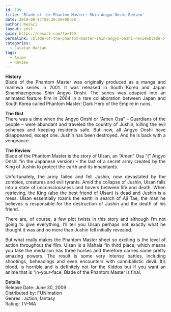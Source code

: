 ```yaml
---
id: 199
title: 'Blade of the Phantom Master: Shin Angyo Onshi Review'
date: 2010-08-17T08:20:59+00:00
author: Nesaci
layout: post
guid: https://nesaci.com/?p=199
permalink: /blade-of-the-phantom-master-shin-angyo-onshi-reviewblade-of-the-phantom-master-shin-angyo-onshi-review/
categories:
  - Catatan Harian
tags:
  - Anime
  - Review
---
```

<p style="text-align: justify;">
  <strong>History</strong><br /> Blade of the Phantom Master was originally produced as a manga and manhwa series in 2001. It was released in South Korea and Japan Sinamhaengeosa Shin Angyo Onshi. The series was adapted into an animated feature film in 2004 in a rare collaboration between Japan and South Korea called Phantom Master: Dark Hero of the Empire in ruins.
</p>

<p style="text-align: justify;">
  <strong>The Gist</strong><br /> There was a time when the Angyo Onshi or &#8220;Amen Osa&#8221; &#8211; Guardians of the people &#8211; were abundant and traveled the country of Jushin, killing the evil schemes and keeping residents safe. But now, all Angyo Onshi have disappeared, except one. Jushin has been destroyed. And he is back with a vengeance.
</p>

<p style="text-align: justify;">
  <strong>The Review</strong><br /> Blade of the Phantom Master is the story of Ulsan, an &#8220;Amen&#8221; Osa &#8220;(&#8221; Angyo Onshi &#8220;in the Japanese version) &#8211; the last of a secret army created by the King of Jushin to protect the earth and its inhabitants.
</p>

<p style="text-align: justify;">
  Unfortunately, the army failed and fell Jushin, now devastated by the zombies, creatures and evil tyrants. Amid the collapse of Jushin, Ulsan falls into a state of unconsciousness and hovers between life and death. When retrieving, the King (also the best friend of Ulsan) is dead and Jushin is a mess. Ulsan essentially roams the earth in search of Aji Tae, the man he believes is responsible for the destruction of Jushin and the death of his friend.
</p>

<p style="text-align: justify;">
  There are, of course, a few plot twists in this story and although I&#8217;m not going to give everything, I&#8217;ll tell you Ulsan perhaps not exactly what he thought it was and no more than Jushin fell initially revealed.
</p>

<p style="text-align: justify;">
  But what really makes the Phantom Master sheet so exciting is the level of action throughout the film. Ulsan is a Mahaia &#8220;in third place, which means you take the medallion has three horses and therefore carries some pretty amazing powers. The result is some very intense battles, including shootings, beheadings and even encounters with cannibalistic devil. It&#8217;s blood, is horrible and is definitely not for the Kiddos but if you want an anime that is &#8220;in-your-face, Blade of the Phantom Master is final.
</p>

<p style="text-align: justify;">
  <strong>Details</strong><br /> Release Date: June 30, 2009<br /> Distributed by: FUNimation<br /> Genres : action, fantasy<br /> Rating: TV-MA
</p>
